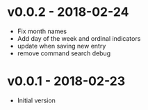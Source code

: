 # v0.0.2 - 2018-02-24
- Fix month names
- Add day of the week and ordinal indicators
- update when saving new entry
- remove command search debug

# v0.0.1 - 2018-02-23
- Initial version
